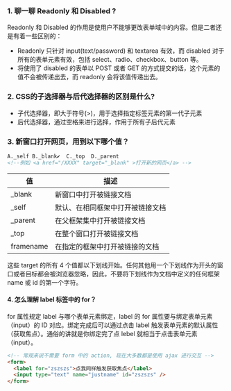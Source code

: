 ### 1. 聊一聊 Readonly 和 Disabled ?

Readonly 和 Disabled 的作用是使用户不能够更改表单域中的内容。但是二者还是有着一些区别的：

- Readonly 只针对 input(text/password) 和 textarea 有效，而 disabled 对于所有的表单元素有效，包括 select、radio、checkbox、button 等。
- 将使用了 disabled 的表单以 POST 或者 GET 的方式提交的话，这个元素的值不会被传递出去，而 readonly 会将该值传递出去。

### 2. CSS的子选择器与后代选择器的区别是什么?

- 子代选择器，即大于符号(>)，用于选择指定标签元素的第一代子元素
- 后代选择器，通过空格来进行选择，作用于所有子后代元素

### 3. 新窗口打开网页，用到以下哪个值？

```html
A._self	B._blank✔️	C._top	D._parent
<!--例如 <a href="/XXXX" target="_blank" >打开新的网页</a> -->
```

| 值        | 描述                             |
| --------- | -------------------------------- |
| _blank    | 新窗口中打开被链接文档           |
| _self     | 默认、在相同框架中打开被链接文档 |
| _parent   | 在父框架集中打开被链接文档       |
| _top      | 在整个窗口打开被链接文档         |
| framename | 在指定的框架中打开被链接的文档   |

这些 target 的所有 4 个值都以下划线开始。任何其他用一个下划线作为开头的窗口或者目标都会被浏览器忽略，因此，不要将下划线作为文档中定义的任何框架 name 或 id 的第一个字符。

#### 4. 怎么理解 label 标签中的 for？

for 属性规定 label 与哪个表单元素绑定，label 的 for 属性要与绑定表单元素（input）的 ID 对应。绑定完成后可以通过点击 label 触发表单元素的默认属性（获取焦点）。通俗的讲就是你绑定完了点 lebel 就相当于点击表单元素（input）。

```html
<!-- 常规来说不需要 form 中的 action, 现在大多数都是使用 ajax 进行交互 -->
<form>
  <label for="zszszs">点我同样触发获取焦点</label>
  <input type="text" name="justname" id="zszszs" />
</form>
```

